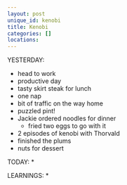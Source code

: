 ```yaml
---
layout: post
unique_id: kenobi
title: Kenobi
categories: []
locations: 
---
```


YESTERDAY:
* head to work
* productive day
* tasty skirt steak for lunch
* one nap
* bit of traffic on the way home
* puzzled pint!
* Jackie ordered noodles for dinner
  * fried two eggs to go with it
* 2 episodes of kenobi with Thorvald
* finished the plums
* nuts for dessert

TODAY:
* 

LEARNINGS:
* 
